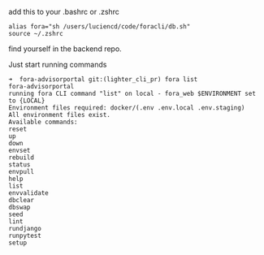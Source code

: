 add this to your .bashrc or .zshrc

```
alias fora="sh /users/luciencd/code/foracli/db.sh"
source ~/.zshrc
```

find yourself in the backend repo.

Just start running commands

```
➜  fora-advisorportal git:(lighter_cli_pr) fora list
fora-advisorportal
running fora CLI command "list" on local - fora_web $ENVIRONMENT set to {LOCAL}
Environment files required: docker/(.env .env.local .env.staging)
All environment files exist.
Available commands:
reset
up
down
envset
rebuild
status
envpull
help
list
envvalidate
dbclear
dbswap
seed
lint
rundjango
runpytest
setup

```
